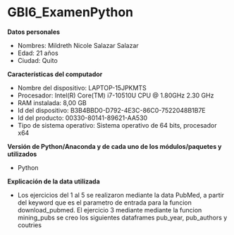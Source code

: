 # GBI6_ExamenPython
**Datos personales**
- Nombres: Mildreth Nicole Salazar Salazar 
- Edad: 21 años
- Ciudad: Quito

**Características del computador**
- Nombre del dispositivo: LAPTOP-15JPKMTS
- Procesador: Intel(R) Core(TM) i7-10510U CPU @ 1.80GHz   2.30 GHz
- RAM instalada: 8,00 GB
- Id del dispositivo: B3B4BBD0-D792-4E3C-86C0-7522048B1B7E
- Id del producto: 00330-80141-89621-AA530
- Tipo de sistema operativo: Sistema operativo de 64 bits, procesador x64

**Versión de Python/Anaconda y de cada uno de los módulos/paquetes y utilizados**
- Python

**Explicación de la data utilizada**
- Los ejercicios del 1 al 5 se realizaron mediante la data PubMed, a partir del keyword que es el parametro de entrada para la funcion download_pubmed. El ejercicio 3 mediante mediante la funcion mining_pubs se creo los siguientes dataframes pub_year, pub_authors y coutries
